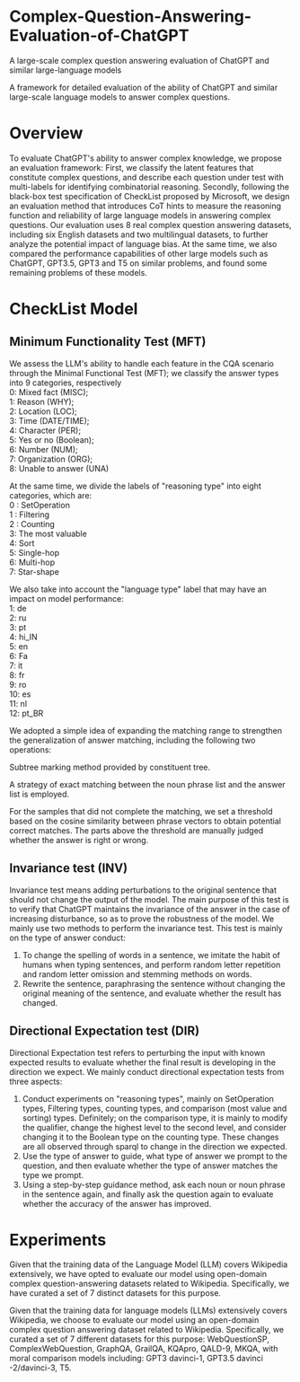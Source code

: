 # Complex-Question-Answering-Evaluation-of-ChatGPT
A large-scale complex question answering evaluation of ChatGPT and similar large-language models

A framework for detailed evaluation of the ability of ChatGPT and similar large-scale language models to answer complex questions.

# Overview

To evaluate ChatGPT's ability to answer complex knowledge, we propose an evaluation framework:
First, we classify the latent features that constitute complex questions, and describe each question under test with multi-labels for identifying combinatorial reasoning.
Secondly, following the black-box test specification of CheckList proposed by Microsoft, we design an evaluation method that introduces CoT hints to measure the reasoning function and reliability of large language models in answering complex questions.
Our evaluation uses 8 real complex question answering datasets, including six English datasets and two multilingual datasets, to further analyze the potential impact of language bias.
At the same time, we also compared the performance capabilities of other large models such as ChatGPT, GPT3.5, GPT3 and T5 on similar problems, and found some remaining problems of these models.

# CheckList Model

## Minimum Functionality Test (MFT)

We assess the LLM's ability to handle each feature in the CQA scenario through the Minimal Functional Test (MFT); we classify the answer types into 9 categories, respectively  
0: Mixed fact (MISC);  
1: Reason (WHY);  
2: Location (LOC);  
3: Time (DATE/TIME);  
4: Character (PER);  
5: Yes or no (Boolean);  
6: Number (NUM);  
7: Organization (ORG);  
8: Unable to answer (UNA)  

At the same time, we divide the labels of "reasoning type" into eight categories, which are:  
0 : SetOperation  
1 : Filtering  
2 : Counting  
3: The most valuable  
4: Sort  
5: Single-hop  
6: Multi-hop  
7: Star-shape  

We also take into account the "language type" label that may have an impact on model performance:  
1: de  
2: ru  
3: pt  
4: hi_IN  
5: en  
6: Fa  
7: it  
8: fr  
9: ro  
10: es  
11: nl  
12: pt_BR  

We adopted a simple idea of expanding the matching range to strengthen the generalization of answer matching, including the following two operations:  

Subtree marking method provided by constituent tree.  

A strategy of exact matching between the noun phrase list and the answer list is employed.  

For the samples that did not complete the matching, we set a threshold based on the cosine similarity between phrase vectors to obtain potential correct matches. The parts above the threshold are manually judged whether the answer is right or wrong.  

## Invariance test (INV)

Invariance test means adding perturbations to the original sentence that should not change the output of the model. The main purpose of this test is to verify that ChatGPT maintains the invariance of the answer in the case of increasing disturbance, so as to prove the robustness of the model. We mainly use two methods to perform the invariance test. This test is mainly on the type of answer conduct:
1. To change the spelling of words in a sentence, we imitate the habit of humans when typing sentences, and perform random letter repetition and random letter omission and stemming methods on words.  
2. Rewrite the sentence, paraphrasing the sentence without changing the original meaning of the sentence, and evaluate whether the result has changed.  


## Directional Expectation test (DIR)

Directional Expectation test refers to perturbing the input with known expected results to evaluate whether the final result is developing in the direction we expect. We mainly conduct directional expectation tests from three aspects:
1. Conduct experiments on "reasoning types", mainly on SetOperation types, Filtering types, counting types, and comparison (most value and sorting) types. Definitely; on the comparison type, it is mainly to modify the qualifier, change the highest level to the second level, and consider changing it to the Boolean type on the counting type. These changes are all observed through sparql to change in the direction we expected.  
2. Use the type of answer to guide, what type of answer we prompt to the question, and then evaluate whether the type of answer matches the type we prompt.  
3. Using a step-by-step guidance method, ask each noun or noun phrase in the sentence again, and finally ask the question again to evaluate whether the accuracy of the answer has improved.  

# Experiments

Given that the training data of the Language Model (LLM) covers Wikipedia extensively, we have opted to evaluate our model using open-domain complex question-answering datasets related to Wikipedia. Specifically, we have curated a set of 7 distinct datasets for this purpose.  

Given that the training data for language models (LLMs) extensively covers Wikipedia, we choose to evaluate our model using an open-domain complex question answering dataset related to Wikipedia. Specifically, we curated a set of 7 different datasets for this purpose: WebQuestionSP, ComplexWebQuestion, GraphQA, GrailQA, KQApro, QALD-9, MKQA, with moral comparison models including: GPT3 davinci-1, GPT3.5 davinci -2/davinci-3, T5.  




